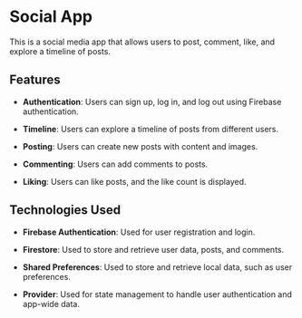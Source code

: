 # Social App

This is a social media app that allows users to post, comment, like, and explore a timeline of posts.

## Features

- **Authentication**: Users can sign up, log in, and log out using Firebase authentication.

- **Timeline**: Users can explore a timeline of posts from different users.

- **Posting**: Users can create new posts with content and images.

- **Commenting**: Users can add comments to posts.

- **Liking**: Users can like posts, and the like count is displayed.

## Technologies Used

- **Firebase Authentication**: Used for user registration and login.

- **Firestore**: Used to store and retrieve user data, posts, and comments.

- **Shared Preferences**: Used to store and retrieve local data, such as user preferences.

- **Provider**: Used for state management to handle user authentication and app-wide data.
